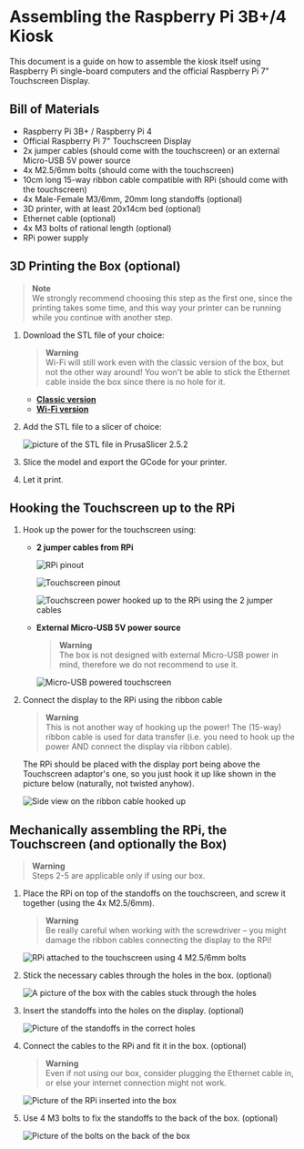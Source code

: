 # Assembling the Raspberry Pi 3B+/4 Kiosk
This document is a guide on how to assemble the kiosk itself using Raspberry Pi single-board computers and the official Raspberry Pi 7" Touchscreen Display.  

## Bill of Materials
- Raspberry Pi 3B+ / Raspberry Pi 4
- Official Raspberry Pi 7" Touchscreen Display
- 2x jumper cables (should come with the touchscreen) or an external Micro-USB 5V power source
- 4x M2.5/6mm bolts (should come with the touchscreen)
- 10cm long 15-way ribbon cable compatible with RPi (should come with the touchscreen)
- 4x Male-Female M3/6mm, 20mm long standoffs (optional)
- 3D printer, with at least 20x14cm bed (optional)
- Ethernet cable (optional)
- 4x M3 bolts of rational length (optional)
- RPi power supply

## 3D Printing the Box (optional)  
> **Note**  
> We strongly recommend choosing this step as the first one, since the printing takes some time, and this way your printer can be running while you continue with another step.  

1. Download the STL file of your choice:  
    > **Warning**  
    > Wi-Fi will still work even with the classic version of the box, but not the other way around! You won't be able to stick the Ethernet cable inside the box since there is no hole for it.

    - [**Classic version**](models/rpi_kiosk_box.STL)
    - [**Wi-Fi version**](models/rpi_kiosk_box_wifi.STL)
1. Add the STL file to a slicer of choice:  
    
    ![picture of the STL file in PrusaSlicer 2.5.2](images/slicer.png)
1. Slice the model and export the GCode for your printer.
1. Let it print.

## Hooking the Touchscreen up to the RPi

1. Hook up the power for the touchscreen using:
    - **2 jumper cables from RPi**

      ![RPi pinout](images/rpi_pinout.png)

      ![Touchscreen pinout](images/touchscreen_pins.jpg)

      ![Touchscreen power hooked up to the RPi using the 2 jumper cables](images/touchscreen_jumper_pwr.jpg)  
    - **External Micro-USB 5V power source**

        > **Warning**  
        > The box is not designed with external Micro-USB power in mind, therefore we do not recommend to use it.

      ![Micro-USB powered touchscreen](images/touchscreen_microusb_pwr.jpg)
2. Connect the display to the RPi using the ribbon cable
    > **Warning**  
    > This is not another way of hooking up the power! The (15-way) ribbon cable is used for data transfer (i.e. you need to hook up the power AND connect the display via ribbon cable).  
    
    The RPi should be placed with the display port being above the Touchscreen adaptor's one, so you just hook it up like shown in the picture below (naturally, not twisted anyhow).

    ![Side view on the ribbon cable hooked up](images/ribbon_cable_side_view.jpg)

## Mechanically assembling the RPi, the Touchscreen (and optionally the Box)

>**Warning**  
> Steps 2-5 are applicable only if using our box.

1. Place the RPi on top of the standoffs on the touchscreen, and screw it together (using the 4x M2.5/6mm).
    >**Warning**  
    > Be really careful when working with the screwdriver – you might damage the ribbon cables connecting the display to the RPi!

    ![RPi attached to the touchscreen using 4 M2.5/6mm bolts](images/screwed_rpi.jpg)

1. Stick the necessary cables through the holes in the box. (optional)

    ![A picture of the box with the cables stuck through the holes](images/box_with_cables.jpg)

1. Insert the standoffs into the holes on the display. (optional)

    ![Picture of the standoffs in the correct holes](images/touchscreen_standoffs.jpg)

1. Connect the cables to the RPi and fit it in the box. (optional)

    >**Warning**  
    >Even if not using our box, consider plugging the Ethernet cable in, or else your internet connection might not work.

    ![Picture of the RPi inserted into the box](images/rpi_in_the_box)

1. Use 4 M3 bolts to fix the standoffs to the back of the box. (optional)

    ![Picture of the bolts on the back of the box](images/box_back.jpg)